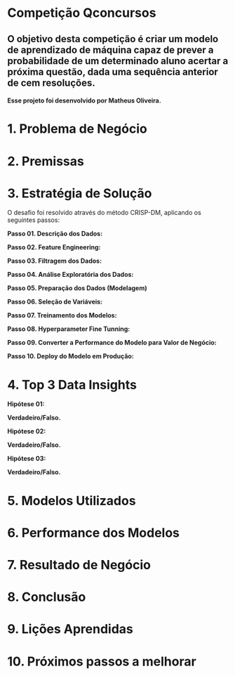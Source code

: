 # Competição Qconcursos

## O objetivo desta competição é criar um modelo de aprendizado de máquina capaz de prever a probabilidade de um determinado aluno acertar a próxima questão, dada uma sequência anterior de cem resoluções.

#### Esse projeto foi desenvolvido por Matheus Oliveira.

# 1. Problema de Negócio

# 2. Premissas

# 3. Estratégia de Solução

O desafio foi resolvido através do método CRISP-DM, aplicando os seguintes passos:

**Passo 01. Descrição dos Dados:**

**Passo 02. Feature Engineering:**

**Passo 03. Filtragem dos Dados:**

**Passo 04. Análise Exploratória dos Dados:**

**Passo 05. Preparação dos Dados (Modelagem)**

**Passo 06. Seleção de Variáveis:**

**Passo 07. Treinamento dos Modelos:**

**Passo 08. Hyperparameter Fine Tunning:**

**Passo 09. Converter a Performance do Modelo para Valor de Negócio:**

**Passo 10. Deploy do Modelo em Produção:**

# 4. Top 3 Data Insights

**Hipótese 01:**

**Verdadeiro/Falso.**

**Hipótese 02:**

**Verdadeiro/Falso.**

**Hipótese 03:**

**Verdadeiro/Falso.**

# 5. Modelos Utilizados

# 6. Performance dos Modelos

# 7. Resultado de Negócio

# 8. Conclusão

# 9. Lições Aprendidas

# 10. Próximos passos a melhorar